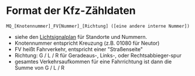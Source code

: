 # Format der Kfz-Zähldaten

```
MQ_[Knotennummer]_FV[Nummer]_[Richtung] ([eine andere interne Nummer])
```

* siehe den [Lichtsignalplan](https://github.com/codeformuenster/open-data/blob/master/verkehrsdaten/kfz/doc/Uebersichtsplan_Ampeln_25_10_2017.pdf) für Standorte und Nummern.
* Knotennummer entspricht Kreuzung (z.B. 01080 für Neutor)
* FV heißt Fahrverkehr, entspricht einer "Straßenseite"
* Richtung: G / L / R für Geradeaus-, Links-, oder Rechtsabbieger-spur
* gesamtes Verkehrsaufkommen für eine Fahrrichtung ist dann die Summe von G / L / R
